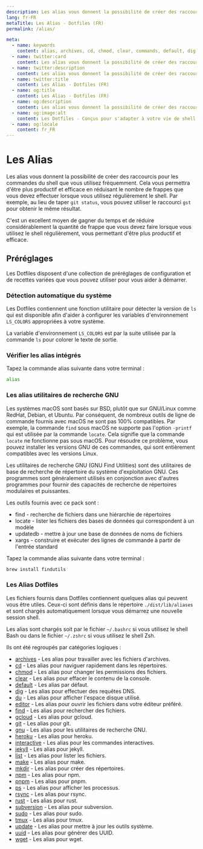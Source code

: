 ```yaml
---
description: Les alias vous donnent la possibilité de créer des raccourcis pour les commandes du shell que vous utilisez fréquemment. Cela vous permettra d'être plus productif et efficace en réduisant le nombre de frappes que vous devez effectuer lorsque vous utilisez régulièrement le shell.
lang: fr-FR
metaTitle: Les Alias - Dotfiles (FR)
permalink: /alias/

meta:
  - name: keywords
    content: alias, archives, cd, chmod, clear, commands, default, dig, dotfiles, du, editor, find, gcloud, git, gnu, heroku, interactive, jekyll, list, make, mkdir, npm, pnpm, ps, rsync, rust, shell, subversion, sudo, tmux, typing, update, uuid, wget
  - name: twitter:card
    content: Les alias vous donnent la possibilité de créer des raccourcis pour les commandes du shell que vous utilisez fréquemment. Cela vous permettra d'être plus productif et efficace en réduisant le nombre de frappes que vous devez effectuer lorsque vous utilisez régulièrement le shell.
  - name: twitter:description
    content: Les alias vous donnent la possibilité de créer des raccourcis pour les commandes du shell que vous utilisez fréquemment. Cela vous permettra d'être plus productif et efficace en réduisant le nombre de frappes que vous devez effectuer lorsque vous utilisez régulièrement le shell.
  - name: twitter:title
    content: Les Alias - Dotfiles (FR)
  - name: og:title
    content: Les Alias - Dotfiles (FR)
  - name: og:description
    content: Les alias vous donnent la possibilité de créer des raccourcis pour les commandes du shell que vous utilisez fréquemment. Cela vous permettra d'être plus productif et efficace en réduisant le nombre de frappes que vous devez effectuer lorsque vous utilisez régulièrement le shell.
  - name: og:image:alt
    content: Les Dotfiles - Conçus pour s'adapter à votre vie de shell
  - name: og:locale
    content: fr_FR
---
```



# Les Alias

Les alias vous donnent la possibilité de créer des raccourcis pour les commandes
du shell que vous utilisez fréquemment. Cela vous permettra d'être plus
productif et efficace en réduisant le nombre de frappes que vous devez
effectuer lorsque vous utilisez régulièrement le shell. Par exemple, au lieu de
taper `git status`, vous pouvez utiliser le raccourci `gst` pour obtenir le même
résultat.

C'est un excellent moyen de gagner du temps et de réduire considérablement la
quantité de frappe que vous devez faire lorsque vous utilisez le shell
régulièrement, vous permettant d'être plus productif et efficace.

## Préréglages

Les Dotfiles disposent d'une collection de préréglages de configuration et de
recettes variées que vous pouvez utiliser pour vous aider à démarrer.

### Détection automatique du système

Les Dotfiles contiennent une fonction utilitaire pour détecter la version de
`ls` qui est disponible afin d'aider à configurer les variables d'environnement
`LS_COLORS` appropriées à votre système.

La variable d'environnement `LS_COLORS` est par la suite utilisée par la
commande `ls` pour colorer le texte de sortie.

### Vérifier les alias intégrés

Tapez la commande alias suivante dans votre terminal :

```bash
alias
```

### Les alias utilitaires de recherche GNU

Les systèmes macOS sont basés sur BSD, plutôt que sur GNU/Linux comme RedHat,
Debian, et Ubuntu. Par conséquent, de nombreux outils de ligne de commande
fournis avec macOS ne sont pas 100% compatibles. Par exemple, la commande `find`
sous macOS ne supporte pas l'option `-printf` qui est utilisée par la commande
`locate`. Cela signifie que la commande `locate` ne fonctionne pas sous macOS.
Pour résoudre ce problème, vous pouvez installer les versions GNU de ces
commandes, qui sont entièrement compatibles avec les versions Linux.

Les utilitaires de recherche GNU (GNU Find Utilities) sont des utilitaires de
base de recherche de répertoire du système d'exploitation GNU. Ces programmes
sont généralement utilisés en conjonction avec d'autres programmes pour fournir
des capacités de recherche de répertoires modulaires et puissantes.

Les outils fournis avec ce pack sont :

- find - recherche de fichiers dans une hiérarchie de répertoires
- locate - lister les fichiers des bases de données qui correspondent à un
  modèle
- updatedb - mettre à jour une base de données de noms de fichiers
- xargs - construire et exécuter des lignes de commande à partir de l'entrée
  standard

Tapez la commande alias suivante dans votre terminal :

```bash
brew install findutils
```

### Les Alias Dotfiles

Les fichiers fournis dans Dotfiles contiennent quelques alias qui peuvent vous
être utiles. Ceux-ci sont définis dans le répertoire `./dist/lib/aliases` et
sont chargés automatiquement lorsque vous démarrez une nouvelle session shell.

Les alias sont chargés soit par le fichier `~/.bashrc` si vous utilisez le
shell Bash ou dans le fichier `~/.zshrc` si vous utilisez le shell Zsh.

Ils ont été regroupés par catégories logiques :

- [archives][archives] - Les alias pour travailler avec les fichiers d'archives.
- [cd][cd] - Les alias pour naviguer rapidement dans les répertoires.
- [chmod][chmod] - Les alias pour changer les permissions des fichiers.
- [clear][clear] - Les alias pour effacer le contenu de la console.
- [default][default] - Les alias par défaut.
- [dig][dig] - Les alias pour effectuer des requêtes DNS.
- [du][du] - Les alias pour afficher l'espace disque utilisé.
- [editor][editor] - Les alias pour ouvrir les fichiers dans votre éditeur
  préféré.
- [find][find] - Les alias pour rechercher des fichiers.
- [gcloud][gcloud] - Les alias pour gcloud.
- [git][git] - Les alias pour git.
- [gnu][gnu] - Les alias pour les utilitaires de recherche GNU.
- [heroku][heroku] - Les alias pour heroku.
- [interactive][interactive] - Les alias pour les commandes interactives.
- [jekyll][jekyll] - Les alias pour jekyll.
- [list][list] - Les alias pour lister les fichiers.
- [make][make] - Les alias pour make.
- [mkdir][mkdir] - Les alias pour créer des répertoires.
- [npm][npm] - Les alias pour npm.
- [pnpm][pnpm] - Les alias pour pnpm.
- [ps][ps] - Les alias pour afficher les processus.
- [rsync][rsync] - Les alias pour rsync.
- [rust][rust] - Les alias pour rust.
- [subversion][subversion] - Les alias pour subversion.
- [sudo][sudo] - Les alias pour sudo.
- [tmux][tmux] - Les alias pour tmux.
- [update][update] - Les alias pour mettre à jour les outils système.
- [uuid][uuid] - Les alias pour générer des UUID.
- [wget][wget] - Les alias pour wget.

[archives]: ./archives/
[cd]: ./cd/
[chmod]: ./chmod/
[clear]: ./clear/
[default]: ./default/
[dig]: ./dig/
[du]: ./du/
[editor]: ./editor/
[find]: ./find/
[gcloud]: ./gcloud/
[git]: ./git/
[gnu]: ./gnu/
[heroku]: ./heroku/
[interactive]: ./interactive/
[jekyll]: ./jekyll/
[list]: ./list/
[make]: ./make/
[mkdir]: ./mkdir/
[npm]: ./npm/
[pnpm]: ./pnpm/
[ps]: ./ps/
[rsync]: ./rsync/
[rust]: ./rust/
[subversion]: ./subversion/
[sudo]: ./sudo/
[tmux]: ./tmux/
[update]: ./update/
[uuid]: ./uuid/
[wget]: ./wget/
